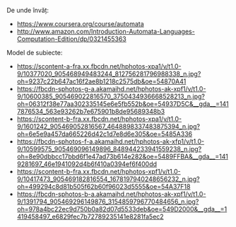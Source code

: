 De unde învăț:

* https://www.coursera.org/course/automata
* http://www.amazon.com/Introduction-Automata-Languages-Computation-Edition/dp/0321455363

Model de subiecte:

* https://scontent-a-fra.xx.fbcdn.net/hphotos-xpa1/v/t1.0-9/10377020_905468949483244_812756281796988338_n.jpg?oh=9237c22b647ac16f2ae8b1218c2575db&oe=54870A41
* https://fbcdn-sphotos-g-a.akamaihd.net/hphotos-ak-xpf1/v/t1.0-9/10600385_905469022816570_3750434936668528213_n.jpg?oh=06312f38e77aa302335145e6e5fb552b&oe=54937D5C&__gda__=1417876534_563e93262b7e675901b8de95689348b3
* https://scontent-b-fra.xx.fbcdn.net/hphotos-xpa1/v/t1.0-9/1601242_905469052816567_4648898337483875394_n.jpg?oh=6e5e9a457da665226d42c1d7e8d6e305&oe=5485A336
* https://fbcdn-sphotos-f-a.akamaihd.net/hphotos-ak-xfp1/v/t1.0-9/10599575_905469096149896_848944233941559238_n.jpg?oh=8e90dbbcc17bbd6f1e47ad73b614e282&oe=5489FFBA&__gda__=1419281697_46e1941092d4b6f410a0394ef6f400dd
* https://scontent-b-fra.xx.fbcdn.net/hphotos-xpf1/v/t1.0-9/10417473_905469182816554_1678197940248656232_n.jpg?oh=499294c8d81b505f62b60f96023d5555&oe=54A37F18
* https://fbcdn-sphotos-b-a.akamaihd.net/hphotos-ak-xpf1/v/t1.0-9/1391794_905469296149876_3154859796770484656_n.jpg?oh=978a4bc22ec9d750b0a82d07d5533deb&oe=549D2000&__gda__=1419458497_e6829fec7b72789235141e8281fa5ec2

